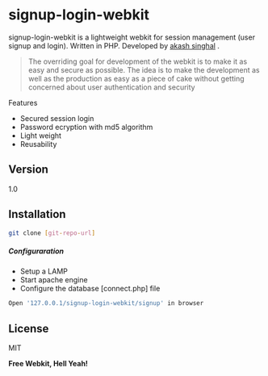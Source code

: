 signup-login-webkit
=========

signup-login-webkit is a lightweight webkit for session management (user signup and login). Written in PHP. Developed by [akash singhal] .

> The overriding goal for development of the webkit 
> is to make it as easy and secure 
> as possible. The idea is to make the development as 
> well as the production as easy as a piece of cake without getting concerned
> about user authentication and security

Features

  - Secured session login
  - Password ecryption with md5 algorithm
  - Light weight
  - Reusability


Version
----

1.0


Installation
--------------

```sh
git clone [git-repo-url]

```

##### Configuraration

* Setup a LAMP
* Start apache engine
* Configure the database [connect.php] file

```sh
Open '127.0.0.1/signup-login-webkit/signup' in browser
```


License
----

MIT


**Free Webkit, Hell Yeah!**

[akash singhal]:http://www.akashsinghal.in/
[git-repo-url]:git@github.com:akigupta131/signup-login-webkit.git
